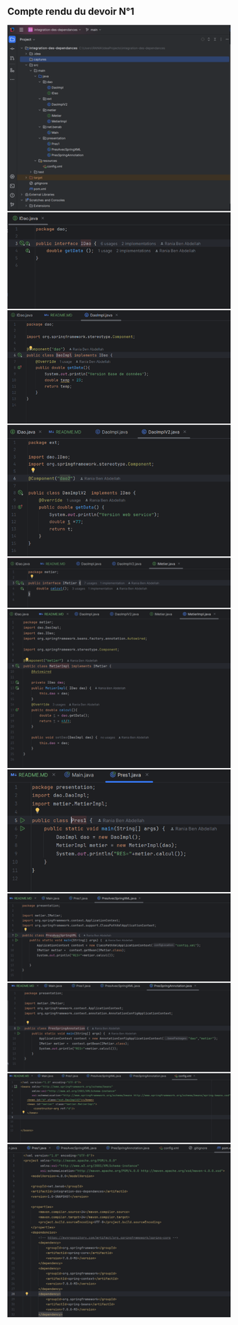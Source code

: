 <h2> Compte rendu du devoir N°1</h2>
<img src="captures/capture1.png">

<img src="captures/capture2.png">
<img src="captures/capture3.png">
<img src="captures/capture4.png">
<img src="captures/capture5.png">
<img src="captures/capture6.png">
<img src="captures/capture7.png">
<img src="captures/capture8.png">
<img src="captures/capture9.png">
<img src="captures/capture10.png">
<img src="captures/capture11.png">